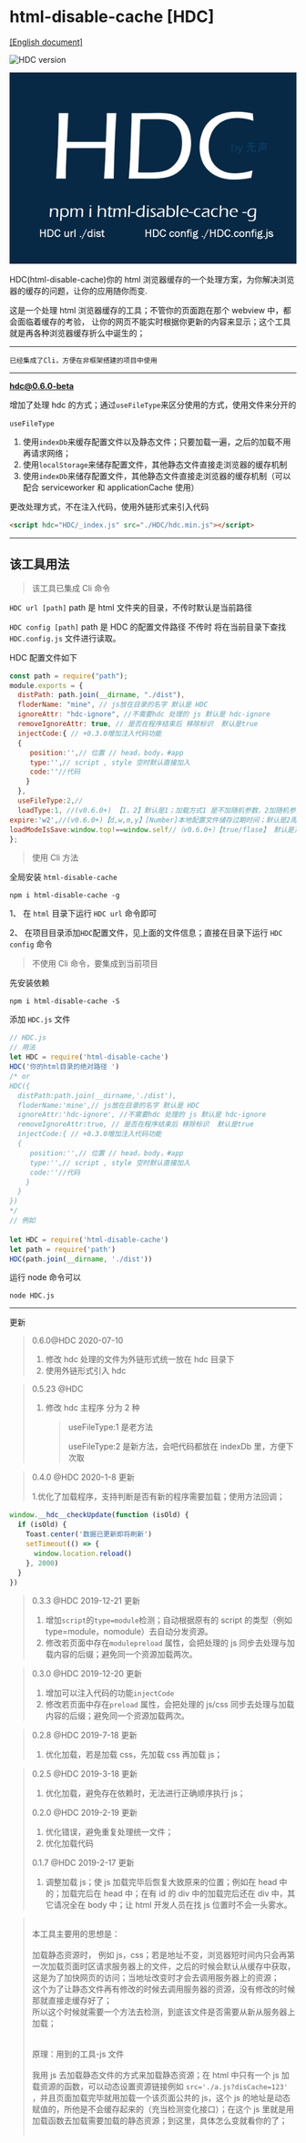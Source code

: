# html-disable-cache [HDC]

[[English document]](./ENREADME.md)

![HDC version](https://img.shields.io/npm/v/html-disable-cache.svg?style=flat)

![HDC](https://raw.githubusercontent.com/xueliangGit/html-disable-cache/master/assets/hdc.jpg 'HDC')

HDC(html-disable-cache)你的 html 浏览器缓存的一个处理方案，为你解决浏览器的缓存的问题，让你的应用随你而变.

这是一个处理 html 浏览器缓存的工具；不管你的页面跑在那个 webview 中，都会面临着缓存的考验，
让你的网页不能实时根据你更新的内容来显示；这个工具就是再各种浏览器缓存折么中诞生的；

---

`已经集成了Cli，方便在非框架搭建的项目中使用`

---

**hdc@0.6.0-beta**

增加了处理 hdc 的方式；通过`useFileType`来区分使用的方式，使用文件来分开的

`useFileType`​

1. 使用`indexDb`来缓存配置文件以及静态文件；只要加载一遍，之后的加载不用再请求网络；
2. 使用`localStorage`来储存配置文件，其他静态文件直接走浏览器的缓存机制
3. 使用`indexDb`来储存配置文件，其他静态文件直接走浏览器的缓存机制（可以配合 serviceworker 和 applicationCache 使用）

更改处理方式，不在注入代码，使用外链形式来引入代码

```html
<script hdc="HDC/_index.js" src="./HDC/hdc.min.js"></script>
```

---

## 该工具用法

> 该工具已集成 Cli 命令

`HDC url [path]` path 是 html 文件夹的目录，不传时默认是当前路径

`HDC config [path]` path 是 HDC 的配置文件路径 不传时 将在当前目录下查找 `HDC.config.js` 文件进行读取。

HDC 配置文件如下

```js
const path = require("path");
module.exports = {
  distPath: path.join(__dirname, "./dist"),
  floderName: "mine", // js放在目录的名字 默认是 HDC
  ignoreAttr: "hdc-ignore", //不需要hdc 处理的 js 默认是 hdc-ignore
  removeIgnoreAttr: true, // 是否在程序结束后 移除标识  默认是true
  injectCode:{ // +0.3.0增加注入代码功能
  {
     position:'',// 位置 // head，body，#app
     type:'',// script , style 空时默认直接加入
     code:''//代码
    }
  },
  useFileType:2,//
  loadType:1, //(v0.6.0+) 【1，2】默认是1；加载方式1 是不加随机参数，2加随机参数，； 这个随机参数时 生成hdc加载文件时固定生成的；只限本次处理生成使用，只要重新处理，加载的都是一样的链接
expire:'w2',//(v0.6.0+)【d,w,m,y】[Number]本地配置文件储存过期时间；默认是2周；可以设为年月周日（y,m,w,d）;例如有效期1个月,'m1'即可
loadModeIsSave:window.top!==window.self//（v0.6.0+）【true/flase】 默认是顶级窗口下正常使用，iframe下只是加载；ture只是加载加载，false正常使用
};
```

> 使用 Cli 方法

全局安装 `html-disable-cache`

```
npm i html-disable-cache -g
```

1、 在 `html` 目录下运行 `HDC url` 命令即可

2、 在项目目录添加`HDC`配置文件，见上面的文件信息；直接在目录下运行 `HDC config` 命令

> 不使用 Cli 命令，要集成到当前项目

先安装依赖

```
npm i html-disable-cache -S
```

添加 `HDC.js` 文件

```js
// HDC.js
// 用法
let HDC = require('html-disable-cache')
HDC('你的html目录的绝对路径 ')
/* or
HDC({
  distPath:path.join(__dirname,'./dist'),
  floderName:'mine',// js放在目录的名字 默认是 HDC
  ignoreAttr:'hdc-ignore', //不需要hdc 处理的 js 默认是 hdc-ignore
  removeIgnoreAttr:true, // 是否在程序结束后 移除标识  默认是true
  injectCode:{ // +0.3.0增加注入代码功能
  {
     position:'',// 位置 // head，body，#app
     type:'',// script , style 空时默认直接加入
     code:''//代码
    }
  }
})
*/
// 例如

let HDC = require('html-disable-cache')
let path = require('path')
HDC(path.join(__dirname, './dist'))
```

运行 node 命令可以

```
node HDC.js
```

---

更新

> 0.6.0@HDC 2020-07-10
>
> 1. 修改 hdc 处理的文件为外链形式统一放在 hdc 目录下
> 2. 使用外链形式引入 hdc

> 0.5.23 @HDC
>
> 1. 修改 hdc 主程序 分为 2 种
>    > useFileType:1 是老方法
>    >
>    > useFileType:2 是新方法，会吧代码都放在 indexDb 里，方便下次取

> 0.4.0 @HDC 2020-1-8 更新
>
> 1.优化了加载程序，支持判断是否有新的程序需要加载；使用方法回调；

```js
window.__hdc__checkUpdate(function (isOld) {
  if (isOld) {
    Toast.center('数据已更新即将刷新')
    setTimeout(() => {
      window.location.reload()
    }, 2000)
  }
})
```

> 0.3.3 @HDC 2019-12-21 更新
>
> 1. 增加`script`的`type=module`检测；自动根据原有的 script 的类型（例如 type=module，nomodule）去自动分发资源。
> 2. 修改若页面中存在`modulepreload` 属性，会把处理的 js 同步去处理与加载内容的后缀；避免同一个资源加载两次。

> 0.3.0 @HDC 2019-12-20 更新
>
> 1. 增加可以注入代码的功能`injectCode`
> 2. 修改若页面中存在`preload` 属性，会把处理的 js/css 同步去处理与加载内容的后缀；避免同一个资源加载两次。

> 0.2.8 @HDC 2019-7-18 更新
>
> 1.  优化加载，若是加载 css，先加载 css 再加载 js；

> 0.2.5 @HDC 2019-3-18 更新
>
> 1.  优化加载，避免存在依赖时，无法进行正确顺序执行 js；
>
> 0.2.0 @HDC 2019-2-19 更新
>
> 1.  优化错误，避免重复处理统一文件；
> 2.  优化加载代码
>
> 0.1.7 @HDC 2019-2-17 更新
>
> 1.  调整加载 js；使 js 加载完毕后恢复大致原来的位置；例如在 head 中的；加载完后在 head 中；在有 id 的 div 中的加载完后还在 div 中，其它请况全在 body 中；让 html 开发人员在找 js 位置时不会一头雾水。

> <br>本工具主要用的思想是：<br><br>
> 加载静态资源时，
> 例如 js，css；若是地址不变，浏览器短时间内只会再第一次加载页面时区请求服务器上的文件，之后的时候会默认从缓存中获取，这是为了加快网页的访问；当地址改变时才会去调用服务器上的资源；<BR>
> 这个为了让静态文件再有修改的时候去调用服务器的资源，没有修改的时候那就直接走缓存好了；<br>
> 所以这个时候就需要一个方法去检测，到底该文件是否需要从新从服务器上加载；<br><br><br>
> 原理：用到的工具-js 文件<br><br>
> 我用 js 去加载静态文件的方式来加载静态资源；在 html 中只有一个 js 加载资源的函数，可以动态设置资源链接例如 `src='./a.js?disCache=123'` ，并且页面加载完毕就用加载一个该页面公共的 js，这个 js 的地址是动态赋值的，所他是不会缓存起来的（充当检测变化接口）；在这个 js 里就是用加载函数去加载需要加载的静态资源；到这里，具体怎么变就看你的了；<br><br>
